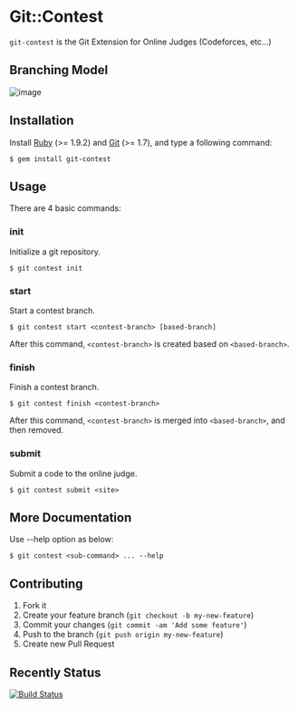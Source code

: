# Git::Contest
`git-contest` is the Git Extension for Online Judges (Codeforces, etc...)

## Branching Model
![image](https://googledrive.com/host/0Bz19k_5gA4wVZWJEcW1XS25NRWM/git-contest.svg)

## Installation

Install [Ruby](https://www.ruby-lang.org/) (>= 1.9.2) and [Git](http://git-scm.com/) (>= 1.7), and type a following command:

    $ gem install git-contest

## Usage
There are 4 basic commands:

### init
Initialize a git repository.

    $ git contest init

### start
Start a contest branch.

    $ git contest start <contest-branch> [based-branch]

After this command, `<contest-branch>` is created based on `<based-branch>`.

### finish
Finish a contest branch.

    $ git contest finish <contest-branch>

After this command, `<contest-branch>` is merged into `<based-branch>`, and then removed.

### submit
Submit a code to the online judge.

    $ git contest submit <site>

## More Documentation
Use --help option as below:

    $ git contest <sub-command> ... --help

## Contributing

1. Fork it
2. Create your feature branch (`git checkout -b my-new-feature`)
3. Commit your changes (`git commit -am 'Add some feature'`)
4. Push to the branch (`git push origin my-new-feature`)
5. Create new Pull Request

## Recently Status
[![Build Status](https://travis-ci.org/sh19910711/git-contest.png?branch=develop)](https://travis-ci.org/sh19910711/git-contest)
